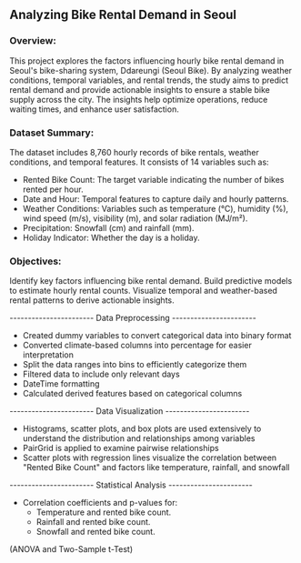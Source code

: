 ## Analyzing Bike Rental Demand in Seoul

### Overview:
This project explores the factors influencing hourly bike rental demand in Seoul's bike-sharing system, Ddareungi (Seoul Bike). By analyzing weather conditions, temporal variables, and rental trends, the study aims to predict rental demand and provide actionable insights to ensure a stable bike supply across the city. The insights help optimize operations, reduce waiting times, and enhance user satisfaction.

### Dataset Summary:
The dataset includes 8,760 hourly records of bike rentals, weather conditions, and temporal features. It consists of 14 variables such as:
- Rented Bike Count: The target variable indicating the number of bikes rented per hour.
- Date and Hour: Temporal features to capture daily and hourly patterns.
- Weather Conditions: Variables such as temperature (°C), humidity (%), wind speed (m/s), visibility (m), and solar radiation (MJ/m²).
- Precipitation: Snowfall (cm) and rainfall (mm).
- Holiday Indicator: Whether the day is a holiday.

### Objectives:
Identify key factors influencing bike rental demand.
Build predictive models to estimate hourly rental counts.
Visualize temporal and weather-based rental patterns to derive actionable insights.

----------------------- Data Preprocessing ----------------------- 
- Created dummy variables to convert categorical data into binary format
- Converted climate-based columns into percentage for easier interpretation
- Split the data ranges into bins to efficiently categorize them
- Filtered data to include only relevant days
- DateTime formatting
- Calculated derived features based on categorical columns

----------------------- Data Visualization ----------------------- 
- Histograms, scatter plots, and box plots are used extensively to understand the distribution and relationships among variables
- PairGrid is applied to examine pairwise relationships
- Scatter plots with regression lines visualize the correlation between "Rented Bike Count" and factors like temperature, rainfall, and snowfall

----------------------- Statistical Analysis ----------------------- 
- Correlation coefficients and p-values for: 
  - Temperature and rented bike count.
  - Rainfall and rented bike count.
  - Snowfall and rented bike count.

(ANOVA and Two-Sample t-Test)

